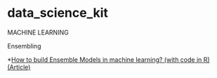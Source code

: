 # data_science_kit


MACHINE LEARNING

Ensembling

*[How to build Ensemble Models in machine learning? (with code in R) (Article)](https://www.analyticsvidhya.com/blog/2017/02/introduction-to-ensembling-along-with-implementation-in-r/)

